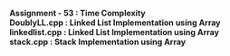<b>Assignment - 53  :  Time Complexity</b><br>
<b>DoublyLL.cpp     :  Linked List Implementation using Array</b><br>
<b>linkedlist.cpp   :  Linked List Implementation using Array</b><br>
<b>stack.cpp        :  Stack Implementation using Array</b><br>
